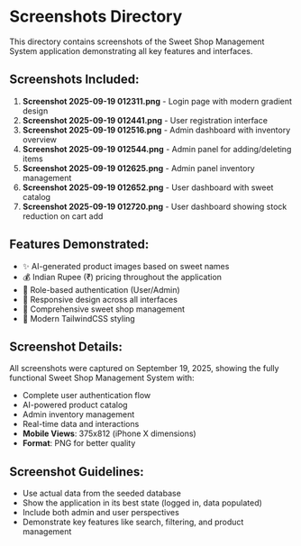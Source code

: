 # Screenshots Directory

This directory contains screenshots of the Sweet Shop Management System application demonstrating all key features and interfaces.

## Screenshots Included:

1. **Screenshot 2025-09-19 012311.png** - Login page with modern gradient design
2. **Screenshot 2025-09-19 012441.png** - User registration interface  
3. **Screenshot 2025-09-19 012516.png** - Admin dashboard with inventory overview
4. **Screenshot 2025-09-19 012544.png** - Admin panel for adding/deleting items
5. **Screenshot 2025-09-19 012625.png** - Admin panel inventory management
6. **Screenshot 2025-09-19 012652.png** - User dashboard with sweet catalog
7. **Screenshot 2025-09-19 012720.png** - User dashboard showing stock reduction on cart add

## Features Demonstrated:

- ✨ AI-generated product images based on sweet names
- 💰 Indian Rupee (₹) pricing throughout the application
- 🔐 Role-based authentication (User/Admin)
- 📱 Responsive design across all interfaces
- 🍬 Comprehensive sweet shop management
- 🎨 Modern TailwindCSS styling

## Screenshot Details:

All screenshots were captured on September 19, 2025, showing the fully functional Sweet Shop Management System with:
- Complete user authentication flow
- AI-powered product catalog
- Admin inventory management
- Real-time data and interactions
- **Mobile Views**: 375x812 (iPhone X dimensions)
- **Format**: PNG for better quality

## Screenshot Guidelines:

- Use actual data from the seeded database
- Show the application in its best state (logged in, data populated)
- Include both admin and user perspectives
- Demonstrate key features like search, filtering, and product management
